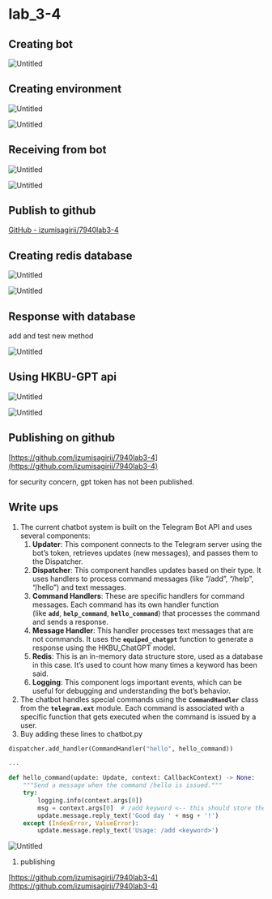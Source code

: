 # lab_3-4

## Creating bot

![Untitled](lab_3-4%20eb4f9a63224949a59d8771974e528dbd/Untitled.png)

## Creating environment

![Untitled](lab_3-4%20eb4f9a63224949a59d8771974e528dbd/Untitled%201.png)

![Untitled](lab_3-4%20eb4f9a63224949a59d8771974e528dbd/Untitled%202.png)

## Receiving from bot

![Untitled](lab_3-4%20eb4f9a63224949a59d8771974e528dbd/Untitled%203.png)

![Untitled](lab_3-4%20eb4f9a63224949a59d8771974e528dbd/Untitled%204.png)

## Publish to github

[GitHub - izumisagirii/7940lab3-4](https://github.com/izumisagirii/7940lab3-4)

## Creating redis database

![Untitled](lab_3-4%20eb4f9a63224949a59d8771974e528dbd/Untitled%205.png)

![Untitled](lab_3-4%20eb4f9a63224949a59d8771974e528dbd/Untitled%206.png)

## Response with database

add and test new method

![Untitled](lab_3-4%20eb4f9a63224949a59d8771974e528dbd/Untitled%207.png)

## Using HKBU-GPT api

![Untitled](lab_3-4%20eb4f9a63224949a59d8771974e528dbd/Untitled%208.png)

![Untitled](lab_3-4%20eb4f9a63224949a59d8771974e528dbd/Untitled%209.png)

## Publishing on github

[https://github.com/izumisagirii/7940lab3-4](https://github.com/izumisagirii/7940lab3-4)

for security concern, gpt token has not been published.

## Write ups

1. The current chatbot system is built on the Telegram Bot API and uses several components:
    1. **Updater**: This component connects to the Telegram server using the bot’s token, retrieves updates (new messages), and passes them to the Dispatcher.
    2. **Dispatcher**: This component handles updates based on their type. It uses handlers to process command messages (like “/add”, “/help”, “/hello”) and text messages.
    3. **Command Handlers**: These are specific handlers for command messages. Each command has its own handler function (like **`add`**, **`help_command`**, **`hello_command`**) that processes the command and sends a response.
    4. **Message Handler**: This handler processes text messages that are not commands. It uses the **`equiped_chatgpt`** function to generate a response using the HKBU_ChatGPT model.
    5. **Redis**: This is an in-memory data structure store, used as a database in this case. It’s used to count how many times a keyword has been said.
    6. **Logging**: This component logs important events, which can be useful for debugging and understanding the bot’s behavior.
2. The chatbot handles special commands using the **`CommandHandler`** class from the **`telegram.ext`** module. Each command is associated with a specific function that gets executed when the command is issued by a user. 
3. Buy adding these lines to chatbot.py

```python
dispatcher.add_handler(CommandHandler("hello", hello_command))

...

def hello_command(update: Update, context: CallbackContext) -> None:
    """Send a message when the command /hello is issued."""
    try:
        logging.info(context.args[0])
        msg = context.args[0]  # /add keyword <-- this should store the keyword
        update.message.reply_text('Good day ' + msg + '!')
    except (IndexError, ValueError):
        update.message.reply_text('Usage: /add <keyword>')
```

![Untitled](lab_3-4%20eb4f9a63224949a59d8771974e528dbd/Untitled%2010.png)

1. publishing

[https://github.com/izumisagirii/7940lab3-4](https://github.com/izumisagirii/7940lab3-4)